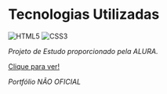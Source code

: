 # Tecnologias Utilizadas

![HTML5](https://img.shields.io/badge/HTML5-E34F26?style=flat-square&logo=html5&logoColor=white) 
![CSS3](https://img.shields.io/badge/CSS3-1572B6?style=flat-square&logo=css3&logoColor=white) 


*Projeto de Estudo proporcionado pela ALURA.*

[Clique para ver!](https://HeitFernandes.github.io/projeto.portfolio/)

*Portfólio NÃO OFICIAL*
